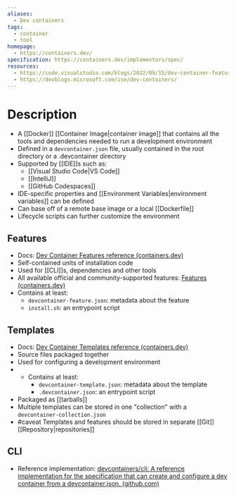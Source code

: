 ```yaml
---
aliases:
  - Dev containers
tags:
  - container
  - tool
homepage:
  - https://containers.dev/
specification: https://containers.dev/implementors/spec/
resources:
  - https://code.visualstudio.com/blogs/2022/09/15/dev-container-features
  - https://devblogs.microsoft.com/ise/dev-containers/
---
```

# Description
- A [[Docker]] [[Container Image|container image]] that contains all the tools and dependencies needed to run a development environment
- Defined in a `devcontainer.json` file, usually contained in the root directory or a .devcontainer directory
- Supported by [[IDE]]s such as:
	- [[Visual Studio Code|VS Code]]
	- [[IntelliJ]]
	- [[GitHub Codespaces]]
- IDE-specific properties and [[Environment Variables|environment variables]] can be defined
- Can base off of a remote base image or a local [[Dockerfile]]
- Lifecycle scripts can further customize the environment
## Features
- Docs: [Dev Container Features reference (containers.dev)](https://containers.dev/implementors/features/)
- Self-contained units of installation code
- Used for [[CLI]]s, dependencies and other tools
- All available official and community-supported features: [Features (containers.dev)](https://containers.dev/features)
- Contains at least:
	- `devcontainer-feature.json`: metadata about the feature
	- `install.sh`: an entrypoint script
## Templates
- Docs: [Dev Container Templates reference (containers.dev)](https://containers.dev/implementors/templates/)
- Source files packaged together
- Used for configuring a development environment
- - Contains at least:
	- `devcontainer-template.json`: metadata about the template
	- `.devcontainer.json`: an entrypoint script
- Packaged as [[tarballs]]
- Multiple templates can be stored in one "collection" with a `devcontainer-collection.json`
- #caveat Templates and features should be stored in separate [[Git]] [[Repository|repositories]]
## CLI
- Reference implementation: [devcontainers/cli: A reference implementation for the specification that can create and configure a dev container from a devcontainer.json. (github.com)](https://github.com/devcontainers/cli)

